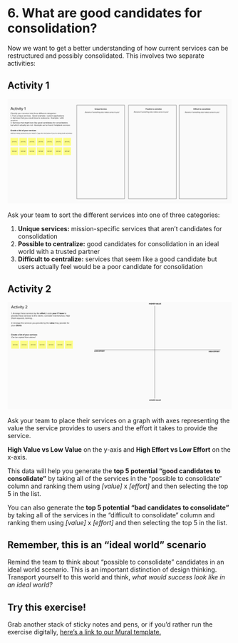 # 6. What are good candidates for consolidation? 

Now we want to get a better understanding of how current services can be restructured and possibly consolidated. This involves two separate activities: 


## Activity 1

![Activity 1](https://github.com/18F/HCD_for_IT_Centralization/blob/master/goodbad-candidates-activity1.png)

Ask your team to sort the different services into one of three categories: 

1. **Unique services:** mission-specific services that aren’t candidates for consolidation
2. **Possible to centralize:** good candidates for consolidation in an ideal world with a trusted partner 
3. **Difficult to centralize:** services that seem like a good candidate but users actually feel would be a poor candidate for consolidation



## Activity 2
![Activity 2](https://github.com/18F/HCD_for_IT_Centralization/blob/master/goodbad-candidates-activity2.png)

Ask your team to place their services on a graph with axes representing the value the service provides to users and the effort it takes to provide the service. 

**High Value vs Low Value** on the y-axis and **High Effort vs Low Effort** on the x-axis. 

This data will help you generate the **top 5 potential “good candidates to consolidate”** by taking all of the services in the “possible to consolidate” column and ranking them using _[value]_ x _[effort]_ and then selecting the top 5 in the list.

You can also generate the **top 5 potential “bad candidates to consolidate”** by taking all of the services in the “difficult to consolidate” column and ranking them using _[value]_ x _[effort]_ and then selecting the top 5 in the list.

## Remember, this is an “ideal world” scenario
Remind the team to think about “possible to consolidate” candidates in an ideal world scenario. This is an important distinction of design thinking. Transport yourself to this world and think, _what would success look like in an ideal world?_

## Try this exercise!
Grab another stack of sticky notes and pens, or if you’d rather run the exercise digitally, [here’s a link to our Mural template.](https://app.mural.co/t/gsa6/m/gsa6/1541452101488/6db4e625db76a43a117fe1298536efee3e1c9750) 
